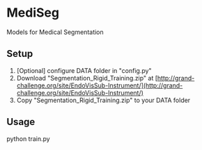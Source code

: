 # MediSeg
Models for Medical Segmentation

## Setup

1. [Optional] configure DATA folder in "config.py"
2. Download "Segmentation_Rigid_Training.zip" at [http://grand-challenge.org/site/EndoVisSub-Instrument/](http://grand-challenge.org/site/EndoVisSub-Instrument/)
3. Copy "Segmentation_Rigid_Training.zip" to your DATA folder

## Usage

python train.py
